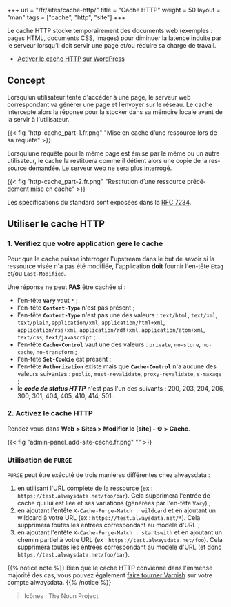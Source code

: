 +++
url = "/fr/sites/cache-http/"
title = "Cache HTTP"
weight = 50
layout = "man"
tags = ["cache", "http", "site"]
+++

Le cache HTTP stocke tem­po­rai­re­ment des docu­ments web (exemples : pages HTML, docu­ments CSS, images) pour dimi­nuer la latence induite par le ser­veur lors­qu’il doit ser­vir une page et/ou réduire sa charge de travail.

- [Activer le cache HTTP sur WordPress](sites/activate-http-cache-on-wordpress)

## Concept

Lorsqu’un utilisateur tente d'accéder à une page, le serveur web correspondant va géné­rer une page et l’en­voyer sur le réseau. Le cache inter­cepte alors la réponse pour la stocker dans sa mémoire locale avant de la ser­vir à l'utilisateur.

{{< fig "http-cache_part-1.fr.png" "Mise en cache d’une res­source lors de sa requête" >}}

Lorsqu’une requête pour la même page est émise par le même ou un autre utilisateur, le cache la restituera comme il détient alors une copie de la res­source deman­dée. Le ser­veur web ne sera plus inter­ro­gé.

{{< fig "http-cache_part-2.fr.png" "Restitution d’une res­source pré­cé­dement mise en cache" >}}

Les spé­ci­fi­ca­tions du stan­dard sont exposées dans la [RFC 7234](https://tools.ietf.org/html/rfc7234).

## Utiliser le cache HTTP

### 1. Vérifiez que votre application gère le cache

Pour que le cache puisse interroger l'upstream dans le but de savoir si la ressource visée n'a pas été modifiée, l'application **doit** fournir l'en-tête `Etag` et/ou `Last-Modified`.

Une réponse ne peut **PAS** être cachée si :

- l'en-tête **`Vary`** vaut `*` ;
- l'en-tête **`Content-Type`** n'est pas présent ;
- l'en-tête **`Content-Type`** n'est pas une des valeurs : `text/html`, `text/xml`, `text/plain`, `application/xml`, `application/html+xml`, `application/rss+xml`, `application/rdf+xml`, `application/atom+xml`, `text/css`, `text/javascript` ;
- l'en-tête **`Cache-Control`** vaut une des valeurs : `private`, `no-store`, `no-cache`, `no-transform` ;
- l'en-tête **`Set-Cookie`** est présent ;
- l'en-tête **`Authorization`** existe mais que **`Cache-Control`** n'a aucune des valeurs suivantes : `public`, `must-revalidate`, `proxy-revalidate`, `s-maxage` ;
- le **_code de status HTTP_** n'est pas l'un des suivants : 200, 203, 204, 206, 300, 301, 404, 405, 410, 414, 501.

### 2. Activez le cache HTTP

Rendez vous dans **Web > Sites > Modifier le [site] - ⚙️ > Cache**.

{{< fig "admin-panel_add-site-cache.fr.png" "" >}}

### Utilisation de `PURGE`

`PURGE` peut être exécuté de trois manières différentes chez alwaysdata :

1. en utilisant l'URL complète de la ressource (ex : `https://test.alwaysdata.net/foo/bar`). Cela supprimera l'entrée de cache qui lui est liée et ses variations (générées par l'en-tête `Vary`) ;
2. en ajoutant l'entête `X-Cache-Purge-Match : wildcard` et en ajoutant un wildcard à votre URL (ex : `https://test.alwaysdata.net/*`). Cela supprimera toutes les entrées correspondant au modèle d'URL ;
3. en ajoutant l'entête `X-Cache-Purge-Match : startswith` et en ajoutant un chemin partiel à votre URL (ex : `https://test.alwaysdata.net/foo`). Cela supprimera toutes les entrées correspondant au modèle d'URL (et donc `https://test.alwaysdata.net/foo/bar`).

{{% notice note %}}
Bien que le cache HTTP convienne dans l'immense majorité des cas, vous pouvez également [faire tourner Varnish](sites/user-program) sur votre compte alwaysdata.
{{% /notice %}}

> Icônes : The Noun Project
